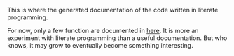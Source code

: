 This is where the generated documentation of the code written in literate programming.

For now, only a few function are documented in [here](./lib). It is more an experiment with literate programming than a useful documentation. But who knows, it may grow to eventually become something interesting.
